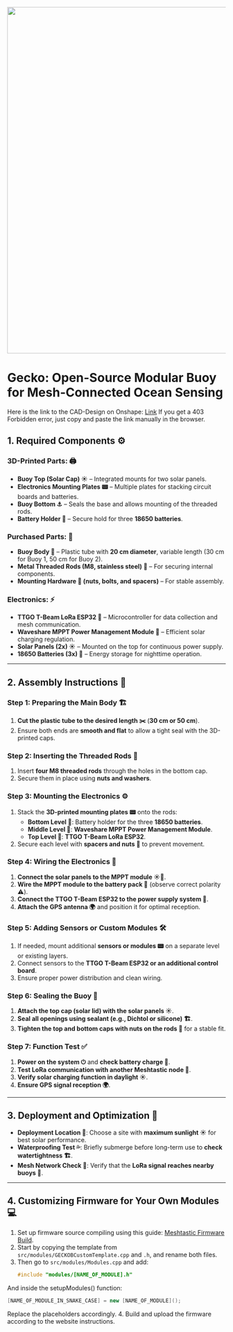 <p align="center">
  <img src="https://github.com/user-attachments/assets/f1782354-2643-4a11-96d7-ef02d58a4eb0" width="800" />
</p>

# Gecko: Open-Source Modular Buoy for Mesh-Connected Ocean Sensing

Here is the link to the CAD-Design on Onshape: [Link](https://cad.onshape.com/documents/ea01c70c36b461a0f271d107/w/832bf2bbf60a0410c8fad965/e/697b2a0bb5872bcde53edcb4?renderMode=0&uiState=67bf4560d9fa1e0128af2ed7)
If you get a 403 Forbidden error, just copy and paste the link manually in the browser.

## **1. Required Components ⚙️**

### **3D-Printed Parts: 🖨️**
- **Buoy Top (Solar Cap) ☀️** – Integrated mounts for two solar panels.  
- **Electronics Mounting Plates 📟** – Multiple plates for stacking circuit boards and batteries.  
- **Buoy Bottom ⚓** – Seals the base and allows mounting of the threaded rods.  
- **Battery Holder 🔋** – Secure hold for three **18650 batteries**.

### **Purchased Parts: 🛒**
- **Buoy Body 🌊** – Plastic tube with **20 cm diameter**, variable length (30 cm for Buoy 1, 50 cm for Buoy 2).  
- **Metal Threaded Rods (M8, stainless steel) 🔩** – For securing internal components.  
- **Mounting Hardware 🔧 (nuts, bolts, and spacers)** – For stable assembly.

### **Electronics: ⚡**
- **TTGO T-Beam LoRa ESP32 📡** – Microcontroller for data collection and mesh communication.  
- **Waveshare MPPT Power Management Module 🔄** – Efficient solar charging regulation.  
- **Solar Panels (2x) ☀️** – Mounted on the top for continuous power supply.  
- **18650 Batteries (3x) 🔋** – Energy storage for nighttime operation.

---

## **2. Assembly Instructions 🔨**

### **Step 1: Preparing the Main Body 🏗️**
1. **Cut the plastic tube to the desired length ✂️** (**30 cm or 50 cm**).  
2. Ensure both ends are **smooth and flat** to allow a tight seal with the 3D-printed caps.

### **Step 2: Inserting the Threaded Rods 🔩**
1. Insert **four M8 threaded rods** through the holes in the bottom cap.  
2. Secure them in place using **nuts and washers**.

### **Step 3: Mounting the Electronics ⚙️**
1. Stack the **3D-printed mounting plates 📟** onto the rods:
   - **Bottom Level 🔋**: Battery holder for the three **18650 batteries**.  
   - **Middle Level 🔄**: **Waveshare MPPT Power Management Module**.  
   - **Top Level 📡**: **TTGO T-Beam LoRa ESP32**.
2. Secure each level with **spacers and nuts 🔧** to prevent movement.

### **Step 4: Wiring the Electronics 🔌**
1. **Connect the solar panels to the MPPT module ☀️🔗**.  
2. **Wire the MPPT module to the battery pack 🔋** (observe correct polarity ⚠️).  
3. **Connect the TTGO T-Beam ESP32 to the power supply system 📡**.  
4. **Attach the GPS antenna 🌍** and position it for optimal reception.

### **Step 5: Adding Sensors or Custom Modules 🛠️**
1. If needed, mount additional **sensors or modules 📟** on a separate level or existing layers.  
2. Connect sensors to the **TTGO T-Beam ESP32 or an additional control board**.  
3. Ensure proper power distribution and clean wiring.

### **Step 6: Sealing the Buoy 🚢**
1. **Attach the top cap (solar lid) with the solar panels ☀️**.  
2. **Seal all openings using sealant (e.g., Dichtol or silicone) 🏗️**.  
3. **Tighten the top and bottom caps with nuts on the rods 🔩** for a stable fit.

### **Step 7: Function Test ✅**
1. **Power on the system ⏻** and **check battery charge 🔋**.  
2. **Test LoRa communication with another Meshtastic node 📡**.  
3. **Verify solar charging function in daylight ☀️**.  
4. **Ensure GPS signal reception 🌍**.

---

## **3. Deployment and Optimization 🚀**

- **Deployment Location 📍**: Choose a site with **maximum sunlight ☀️** for best solar performance.  
- **Waterproofing Test 💦**: Briefly submerge before long-term use to **check watertightness 🏗️**.  
- **Mesh Network Check 📶**: Verify that the **LoRa signal reaches nearby buoys 📡**.

---

## **4. Customizing Firmware for Your Own Modules 💻**

1. Set up firmware source compiling using this guide: [Meshtastic Firmware Build](https://meshtastic.org/docs/development/firmware/build/).  
2. Start by copying the template from `src/modules/GECKOBCustomTemplate.cpp` and `.h`, and rename both files.  
3. Then go to `src/modules/Modules.cpp` and add:
   ```cpp
   #include "modules/[NAME_OF_MODULE].h"
   ```
And inside the setupModules() function:
   ```cpp
[NAME_OF_MODULE_IN_SNAKE_CASE] = new [NAME_OF_MODULE]();
   ```
Replace the placeholders accordingly.
4. Build and upload the firmware according to the website instructions.
